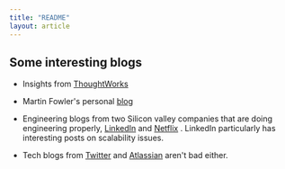 ```yaml
---
title: "README"
layout: article
---
```


## Some interesting blogs

 * Insights from [ThoughtWorks](http://www.thoughtworks.com/insights)

 * Martin Fowler's personal [blog](http://martinfowler.com/)

 * Engineering blogs from two Silicon valley companies that are doing engineering properly, [LinkedIn](https://engineering.linkedin.com/blog) and [Netflix](http://techblog.netflix.com/) . LinkedIn particularly has interesting posts on scalability issues.

 * Tech blogs from [Twitter](https://blog.twitter.com/engineering) and  [Atlassian](http://blogs.atlassian.com/) aren't bad either.
